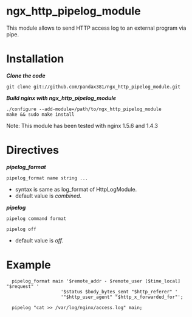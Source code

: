 # ngx_http_pipelog_module

This module allows to send HTTP access log to an external program via pipe.

Installation
===

***Clone the code***
    
    git clone git://github.com/pandax381/ngx_http_pipelog_module.git

***Build nginx with ngx_http_pipelog_module***

    ./configure --add-module=/path/to/ngx_http_pipelog_module
    make && sudo make install

Note: This module has been tested with nginx 1.5.6 and 1.4.3

Directives
===

***pipelog_format***
  
    pipelog_format name string ...

  * syntax is same as log_format of HttpLogModule.
  * default value is *combined*.

***pipelog***

    pipelog command format
 
    pipelog off
    
  * default value is *off*. 

Example
===

      pipelog_format main '$remote_addr - $remote_user [$time_local] "$request" '
                        '$status $body_bytes_sent "$http_referer" '
                        '"$http_user_agent" "$http_x_forwarded_for"';
      
      pipelog "cat >> /var/log/nginx/access.log" main;
